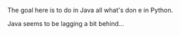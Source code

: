 The goal here is to do in Java all what's don e in Python.

Java seems to be lagging a bit behind...
